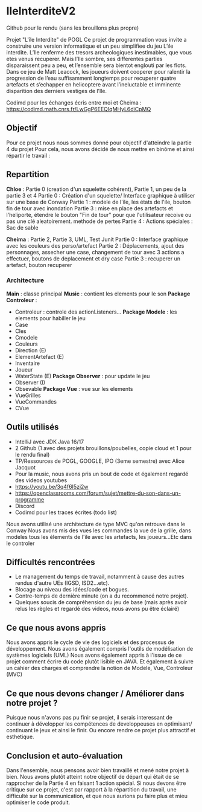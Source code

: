 # IleInterditeV2
Github pour le rendu (sans les brouillons plus propre)

Projet "L'île Interdite" de POGL
Ce projet de programmation vous invite a construire
une version informatique et un peu simplifiee du jeu L’ıle
interdite. L’Ile renferme des tresors archeologiques inestimables, que vous etes venus recuperer. Mais l’Ile sombre, ses
differentes parties disparaissent peu a peu, et l’ensemble sera
bientot englouti par les flots. Dans ce jeu de Matt Leacock,
les joueurs doivent cooperer pour ralentir la progression de
l’eau suffisamment longtemps pour recuperer quatre artefacts
et s’echapper en helicoptere avant l’ineluctable et imminente
disparition des derniers vestiges de l’Ile.

Codimd pour les échanges écris entre moi et Cheima : https://codimd.math.cnrs.fr/LwGgP6EEQIqMHyL6diCpMQ

## Objectif

Pour ce projet nous nous sommes donné pour objectif d'atteindre la partie 4 du projet
Pour cela, nous avons décidé de nous mettre en binôme et ainsi répartir le travail :

## Repartition

**Chloe** : Partie 0 (creation d'un squelette cohérent), Partie 1, un peu de la partie 3 et 4
Partie 0 : Création d'un squelette/ Interface graphique à utiliser sur une base de Conway
Partie 1 : modele de l'ile, les états de l'ile, bouton fin de tour avec inondation
Partie 3 : mise en place des artefacts et l'heliporte, étendre le bouton "Fin de tour" pour que l'utilisateur recoive ou pas une clé aleatoirement.
methode de pertes
Partie 4 : Actions spéciales : Sac de sable

**Cheima** : Partie 2, Partie 3, UML, Test Junit
Partie 0 : Interface graphique avec les couleurs des perso/artefact
Partie 2 : Déplacements, ajout des personnages, assecher une case, changement de tour avec 3 actions a effectuer, boutons de deplacement et dry case
Partie 3 :  recuperer un artefact, bouton recuperer

### Architecture 
**Main** : classe principal
**Music** : contient les elements pour le son
**Package Controleur** :
- Controleur : controle des actionListeners...
**Package Modele** : les elements pour habiller le jeu
- Case
- Cles
- Cmodele
- Couleurs
- Direction (E)
- ElementArtefact (E)
- Inventaire
- Joueur
- WaterState (E)
**Package Observer** : pour update le jeu
- Observer (I)
- Obsevable
**Package Vue** : vue sur les elements
- VueGrilles
- VueCommandes
- CVue

## Outils utilisés

- IntelliJ avec JDK Java 16/17
- 2 Github (1 avec des projets brouillons/poubelles, copie cloud et 1 pour le rendu final)
- TP/Ressources de POGL, GOOGLE, IPO (3eme semestre) avec Alice Jacquot
- Pour la music, nous avons pris un bout de code et également regardé des videos youtubes
- https://youtu.be/3q4f6I5zi2w
- https://openclassrooms.com/forum/sujet/mettre-du-son-dans-un-programme
- Discord
- Codimd pour les traces écrites (todo list)

Nous avons utilisé une architecture de type MVC qu'on retrouve dans le Conway
Nous avons mis des vues les commandes la vue de la grille, dans modeles tous les élements de l'ile avec les artefacts, les joueurs...Etc
dans le controler

## Difficultés rencontrées

- Le management du temps de travail, notamment à cause des autres rendus d'autre UEs (IGSD, ISD2...etc).
- Blocage au niveau des idées/code et bogues.
- Contre-temps de dernière minute (on a du recommencé notre projet).
- Quelques soucis de compréhension du jeu de base (mais après avoir relus les règles et regardé des videos, nous avons pu être éclairé)

## Ce que nous avons appris

Nous avons appris le cycle de vie des logiciels et des processus de développement. Nous avons également compris l'outils de modélisation de systèmes logiciels (UML)
Nous avons également appris à l'issue de ce projet comment écrire du code plutôt lisible en JAVA. 
Et également à suivre un cahier des charges et comprendre la notion de Modele, Vue, Controleur (MVC)

## Ce que nous devons changer / Améliorer dans notre projet ?

Puisque nous n'avons pas pu finir se projet, il serais interessant de continuer à développer les compétences de developpeuses en optimisant/ continuant le jeux et ainsi le finir. Ou encore rendre ce projet plus attractif et esthetique.

## Conclusion et auto-évaluation

Dans l'ensemble, nous pensons avoir bien travaillé et mené notre projet à bien. Nous avons plutôt atteint notre objectif de départ qui était de se rapprocher de la Partie 4 en faisant 1 action spécial. Si nous devons être critique sur ce projet, c'est par rapport à la répartition du travail, une difficulté sur la communication, et que nous aurions pu faire plus et mieu optimiser le code produit.

